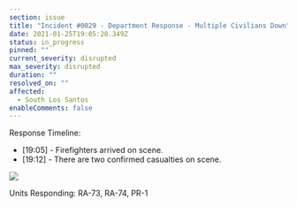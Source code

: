 ```yaml
---
section: issue
title: "Incident #0029 - Department Response - Multiple Civilians Down"
date: 2021-01-25T19:05:28.349Z
status: in_progress
pinned: ""
current_severity: disrupted
max_severity: disrupted
duration: ""
resolved_on: ""
affected:
  - South Los Santos
enableComments: false
---
```

Response Timeline:

* \[19:05] - Firefighters arrived on scene.
* \[19:12] - There are two confirmed casualties on scene.

![](https://i.imgur.com/wqBdH8G.jpg)

Units Responding: RA-73, RA-74, PR-1